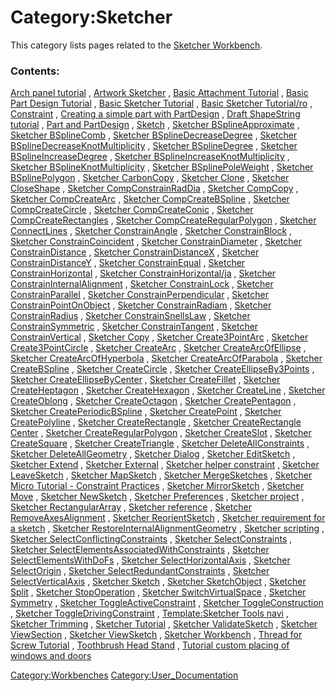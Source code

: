 # Category:Sketcher
This category lists pages related to the [Sketcher Workbench](Sketcher_Workbench.md).

### Contents:

[Arch panel tutorial](Arch_panel_tutorial.md) , [Artwork Sketcher](Artwork_Sketcher.md) , [Basic Attachment Tutorial](Basic_Attachment_Tutorial.md) , [Basic Part Design Tutorial](Basic_Part_Design_Tutorial.md) , [Basic Sketcher Tutorial](Basic_Sketcher_Tutorial.md) , [Basic Sketcher Tutorial/ro](Basic_Sketcher_Tutorial/ro.md) , [Constraint](Constraint.md) , [Creating a simple part with PartDesign](Creating_a_simple_part_with_PartDesign.md) , [Draft ShapeString tutorial](Draft_ShapeString_tutorial.md) , [Part and PartDesign](Part_and_PartDesign.md) , [Sketch](Sketch.md) , [Sketcher BSplineApproximate](Sketcher_BSplineApproximate.md) , [Sketcher BSplineComb](Sketcher_BSplineComb.md) , [Sketcher BSplineDecreaseDegree](Sketcher_BSplineDecreaseDegree.md) , [Sketcher BSplineDecreaseKnotMultiplicity](Sketcher_BSplineDecreaseKnotMultiplicity.md) , [Sketcher BSplineDegree](Sketcher_BSplineDegree.md) , [Sketcher BSplineIncreaseDegree](Sketcher_BSplineIncreaseDegree.md) , [Sketcher BSplineIncreaseKnotMultiplicity](Sketcher_BSplineIncreaseKnotMultiplicity.md) , [Sketcher BSplineKnotMultiplicity](Sketcher_BSplineKnotMultiplicity.md) , [Sketcher BSplinePoleWeight](Sketcher_BSplinePoleWeight.md) , [Sketcher BSplinePolygon](Sketcher_BSplinePolygon.md) , [Sketcher CarbonCopy](Sketcher_CarbonCopy.md) , [Sketcher Clone](Sketcher_Clone.md) , [Sketcher CloseShape](Sketcher_CloseShape.md) , [Sketcher CompConstrainRadDia](Sketcher_CompConstrainRadDia.md) , [Sketcher CompCopy](Sketcher_CompCopy.md) , [Sketcher CompCreateArc](Sketcher_CompCreateArc.md) , [Sketcher CompCreateBSpline](Sketcher_CompCreateBSpline.md) , [Sketcher CompCreateCircle](Sketcher_CompCreateCircle.md) , [Sketcher CompCreateConic](Sketcher_CompCreateConic.md) , [Sketcher CompCreateRectangles](Sketcher_CompCreateRectangles.md) , [Sketcher CompCreateRegularPolygon](Sketcher_CompCreateRegularPolygon.md) , [Sketcher ConnectLines](Sketcher_ConnectLines.md) , [Sketcher ConstrainAngle](Sketcher_ConstrainAngle.md) , [Sketcher ConstrainBlock](Sketcher_ConstrainBlock.md) , [Sketcher ConstrainCoincident](Sketcher_ConstrainCoincident.md) , [Sketcher ConstrainDiameter](Sketcher_ConstrainDiameter.md) , [Sketcher ConstrainDistance](Sketcher_ConstrainDistance.md) , [Sketcher ConstrainDistanceX](Sketcher_ConstrainDistanceX.md) , [Sketcher ConstrainDistanceY](Sketcher_ConstrainDistanceY.md) , [Sketcher ConstrainEqual](Sketcher_ConstrainEqual.md) , [Sketcher ConstrainHorizontal](Sketcher_ConstrainHorizontal.md) , [Sketcher ConstrainHorizontal/ja](Sketcher_ConstrainHorizontal/ja.md) , [Sketcher ConstrainInternalAlignment](Sketcher_ConstrainInternalAlignment.md) , [Sketcher ConstrainLock](Sketcher_ConstrainLock.md) , [Sketcher ConstrainParallel](Sketcher_ConstrainParallel.md) , [Sketcher ConstrainPerpendicular](Sketcher_ConstrainPerpendicular.md) , [Sketcher ConstrainPointOnObject](Sketcher_ConstrainPointOnObject.md) , [Sketcher ConstrainRadiam](Sketcher_ConstrainRadiam.md) , [Sketcher ConstrainRadius](Sketcher_ConstrainRadius.md) , [Sketcher ConstrainSnellsLaw](Sketcher_ConstrainSnellsLaw.md) , [Sketcher ConstrainSymmetric](Sketcher_ConstrainSymmetric.md) , [Sketcher ConstrainTangent](Sketcher_ConstrainTangent.md) , [Sketcher ConstrainVertical](Sketcher_ConstrainVertical.md) , [Sketcher Copy](Sketcher_Copy.md) , [Sketcher Create3PointArc](Sketcher_Create3PointArc.md) , [Sketcher Create3PointCircle](Sketcher_Create3PointCircle.md) , [Sketcher CreateArc](Sketcher_CreateArc.md) , [Sketcher CreateArcOfEllipse](Sketcher_CreateArcOfEllipse.md) , [Sketcher CreateArcOfHyperbola](Sketcher_CreateArcOfHyperbola.md) , [Sketcher CreateArcOfParabola](Sketcher_CreateArcOfParabola.md) , [Sketcher CreateBSpline](Sketcher_CreateBSpline.md) , [Sketcher CreateCircle](Sketcher_CreateCircle.md) , [Sketcher CreateEllipseBy3Points](Sketcher_CreateEllipseBy3Points.md) , [Sketcher CreateEllipseByCenter](Sketcher_CreateEllipseByCenter.md) , [Sketcher CreateFillet](Sketcher_CreateFillet.md) , [Sketcher CreateHeptagon](Sketcher_CreateHeptagon.md) , [Sketcher CreateHexagon](Sketcher_CreateHexagon.md) , [Sketcher CreateLine](Sketcher_CreateLine.md) , [Sketcher CreateOblong](Sketcher_CreateOblong.md) , [Sketcher CreateOctagon](Sketcher_CreateOctagon.md) , [Sketcher CreatePentagon](Sketcher_CreatePentagon.md) , [Sketcher CreatePeriodicBSpline](Sketcher_CreatePeriodicBSpline.md) , [Sketcher CreatePoint](Sketcher_CreatePoint.md) , [Sketcher CreatePolyline](Sketcher_CreatePolyline.md) , [Sketcher CreateRectangle](Sketcher_CreateRectangle.md) , [Sketcher CreateRectangle Center](Sketcher_CreateRectangle_Center.md) , [Sketcher CreateRegularPolygon](Sketcher_CreateRegularPolygon.md) , [Sketcher CreateSlot](Sketcher_CreateSlot.md) , [Sketcher CreateSquare](Sketcher_CreateSquare.md) , [Sketcher CreateTriangle](Sketcher_CreateTriangle.md) , [Sketcher DeleteAllConstraints](Sketcher_DeleteAllConstraints.md) , [Sketcher DeleteAllGeometry](Sketcher_DeleteAllGeometry.md) , [Sketcher Dialog](Sketcher_Dialog.md) , [Sketcher EditSketch](Sketcher_EditSketch.md) , [Sketcher Extend](Sketcher_Extend.md) , [Sketcher External](Sketcher_External.md) , [Sketcher helper constraint](Sketcher_helper_constraint.md) , [Sketcher LeaveSketch](Sketcher_LeaveSketch.md) , [Sketcher MapSketch](Sketcher_MapSketch.md) , [Sketcher MergeSketches](Sketcher_MergeSketches.md) , [Sketcher Micro Tutorial - Constraint Practices](Sketcher_Micro_Tutorial_-_Constraint_Practices.md) , [Sketcher MirrorSketch](Sketcher_MirrorSketch.md) , [Sketcher Move](Sketcher_Move.md) , [Sketcher NewSketch](Sketcher_NewSketch.md) , [Sketcher Preferences](Sketcher_Preferences.md) , [Sketcher project](Sketcher_project.md) , [Sketcher RectangularArray](Sketcher_RectangularArray.md) , [Sketcher reference](Sketcher_reference.md) , [Sketcher RemoveAxesAlignment](Sketcher_RemoveAxesAlignment.md) , [Sketcher ReorientSketch](Sketcher_ReorientSketch.md) , [Sketcher requirement for a sketch](Sketcher_requirement_for_a_sketch.md) , [Sketcher RestoreInternalAlignmentGeometry](Sketcher_RestoreInternalAlignmentGeometry.md) , [Sketcher scripting](Sketcher_scripting.md) , [Sketcher SelectConflictingConstraints](Sketcher_SelectConflictingConstraints.md) , [Sketcher SelectConstraints](Sketcher_SelectConstraints.md) , [Sketcher SelectElementsAssociatedWithConstraints](Sketcher_SelectElementsAssociatedWithConstraints.md) , [Sketcher SelectElementsWithDoFs](Sketcher_SelectElementsWithDoFs.md) , [Sketcher SelectHorizontalAxis](Sketcher_SelectHorizontalAxis.md) , [Sketcher SelectOrigin](Sketcher_SelectOrigin.md) , [Sketcher SelectRedundantConstraints](Sketcher_SelectRedundantConstraints.md) , [Sketcher SelectVerticalAxis](Sketcher_SelectVerticalAxis.md) , [Sketcher Sketch](Sketcher_Sketch.md) , [Sketcher SketchObject](Sketcher_SketchObject.md) , [Sketcher Split](Sketcher_Split.md) , [Sketcher StopOperation](Sketcher_StopOperation.md) , [Sketcher SwitchVirtualSpace](Sketcher_SwitchVirtualSpace.md) , [Sketcher Symmetry](Sketcher_Symmetry.md) , [Sketcher ToggleActiveConstraint](Sketcher_ToggleActiveConstraint.md) , [Sketcher ToggleConstruction](Sketcher_ToggleConstruction.md) , [Sketcher ToggleDrivingConstraint](Sketcher_ToggleDrivingConstraint.md) , [Template:Sketcher Tools navi](Template:Sketcher_Tools_navi.md) , [Sketcher Trimming](Sketcher_Trimming.md) , [Sketcher Tutorial](Sketcher_Tutorial.md) , [Sketcher ValidateSketch](Sketcher_ValidateSketch.md) , [Sketcher ViewSection](Sketcher_ViewSection.md) , [Sketcher ViewSketch](Sketcher_ViewSketch.md) , [Sketcher Workbench](Sketcher_Workbench.md) , [Thread for Screw Tutorial](Thread_for_Screw_Tutorial.md) , [Toothbrush Head Stand](Toothbrush_Head_Stand.md) , [Tutorial custom placing of windows and doors](Tutorial_custom_placing_of_windows_and_doors.md)

[Category:Workbenches](Category:Workbenches.md) [Category:User\_Documentation](Category:User_Documentation.md)
